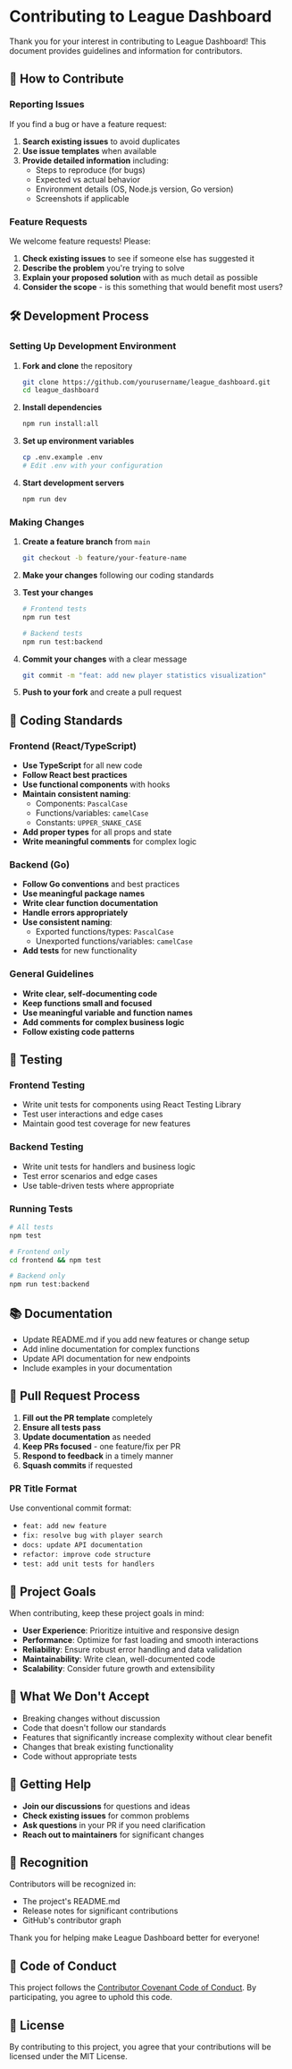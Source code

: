 # Contributing to League Dashboard

Thank you for your interest in contributing to League Dashboard! This document provides guidelines and information for contributors.

## 🤝 How to Contribute

### Reporting Issues

If you find a bug or have a feature request:

1. **Search existing issues** to avoid duplicates
2. **Use issue templates** when available
3. **Provide detailed information** including:
   - Steps to reproduce (for bugs)
   - Expected vs actual behavior
   - Environment details (OS, Node.js version, Go version)
   - Screenshots if applicable

### Feature Requests

We welcome feature requests! Please:

1. **Check existing issues** to see if someone else has suggested it
2. **Describe the problem** you're trying to solve
3. **Explain your proposed solution** with as much detail as possible
4. **Consider the scope** - is this something that would benefit most users?

## 🛠️ Development Process

### Setting Up Development Environment

1. **Fork and clone** the repository
   ```bash
   git clone https://github.com/yourusername/league_dashboard.git
   cd league_dashboard
   ```

2. **Install dependencies**
   ```bash
   npm run install:all
   ```

3. **Set up environment variables**
   ```bash
   cp .env.example .env
   # Edit .env with your configuration
   ```

4. **Start development servers**
   ```bash
   npm run dev
   ```

### Making Changes

1. **Create a feature branch** from `main`
   ```bash
   git checkout -b feature/your-feature-name
   ```

2. **Make your changes** following our coding standards

3. **Test your changes**
   ```bash
   # Frontend tests
   npm run test
   
   # Backend tests
   npm run test:backend
   ```

4. **Commit your changes** with a clear message
   ```bash
   git commit -m "feat: add new player statistics visualization"
   ```

5. **Push to your fork** and create a pull request

## 📝 Coding Standards

### Frontend (React/TypeScript)

- **Use TypeScript** for all new code
- **Follow React best practices**
- **Use functional components** with hooks
- **Maintain consistent naming**:
  - Components: `PascalCase`
  - Functions/variables: `camelCase`
  - Constants: `UPPER_SNAKE_CASE`
- **Add proper types** for all props and state
- **Write meaningful comments** for complex logic

### Backend (Go)

- **Follow Go conventions** and best practices
- **Use meaningful package names**
- **Write clear function documentation**
- **Handle errors appropriately**
- **Use consistent naming**:
  - Exported functions/types: `PascalCase`
  - Unexported functions/variables: `camelCase`
- **Add tests** for new functionality

### General Guidelines

- **Write clear, self-documenting code**
- **Keep functions small and focused**
- **Use meaningful variable and function names**
- **Add comments for complex business logic**
- **Follow existing code patterns**

## 🧪 Testing

### Frontend Testing

- Write unit tests for components using React Testing Library
- Test user interactions and edge cases
- Maintain good test coverage for new features

### Backend Testing

- Write unit tests for handlers and business logic
- Test error scenarios and edge cases
- Use table-driven tests where appropriate

### Running Tests

```bash
# All tests
npm test

# Frontend only
cd frontend && npm test

# Backend only
npm run test:backend
```

## 📚 Documentation

- Update README.md if you add new features or change setup
- Add inline documentation for complex functions
- Update API documentation for new endpoints
- Include examples in your documentation

## 🔄 Pull Request Process

1. **Fill out the PR template** completely
2. **Ensure all tests pass**
3. **Update documentation** as needed
4. **Keep PRs focused** - one feature/fix per PR
5. **Respond to feedback** in a timely manner
6. **Squash commits** if requested

### PR Title Format

Use conventional commit format:
- `feat: add new feature`
- `fix: resolve bug with player search`
- `docs: update API documentation`
- `refactor: improve code structure`
- `test: add unit tests for handlers`

## 🎯 Project Goals

When contributing, keep these project goals in mind:

- **User Experience**: Prioritize intuitive and responsive design
- **Performance**: Optimize for fast loading and smooth interactions
- **Reliability**: Ensure robust error handling and data validation
- **Maintainability**: Write clean, well-documented code
- **Scalability**: Consider future growth and extensibility

## 🚫 What We Don't Accept

- Breaking changes without discussion
- Code that doesn't follow our standards
- Features that significantly increase complexity without clear benefit
- Changes that break existing functionality
- Code without appropriate tests

## 💬 Getting Help

- **Join our discussions** for questions and ideas
- **Check existing issues** for common problems
- **Ask questions** in your PR if you need clarification
- **Reach out to maintainers** for significant changes

## 🎉 Recognition

Contributors will be recognized in:
- The project's README.md
- Release notes for significant contributions
- GitHub's contributor graph

Thank you for helping make League Dashboard better for everyone!

## 📄 Code of Conduct

This project follows the [Contributor Covenant Code of Conduct](https://www.contributor-covenant.org/). By participating, you agree to uphold this code.

## 📜 License

By contributing to this project, you agree that your contributions will be licensed under the MIT License. 